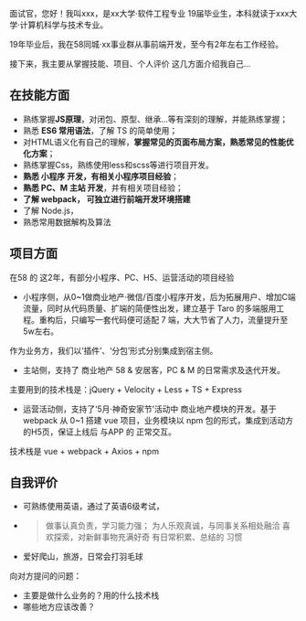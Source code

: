 面试官，您好！我叫xxx，是xx大学·软件工程专业 19届毕业生，本科就读于xxx大学·计算机科学与技术专业。

19年毕业后，我在58同城·xx事业群从事前端开发，至今有2年左右工作经验。

接下来，我主要从掌握技能、项目、个人评价 这几方面介绍我自己...

## 在技能方面
* 熟练掌握**JS原理**，对闭包、原型、继承...等有深刻的理解，并能熟练掌握；
* 熟悉 **ES6 常用语法**，了解 TS 的简单使用；
* 对HTML语义化有自己的理解，**掌握常见的页面布局方案，熟悉常见的性能优化方案**；
* 熟练掌握Css，熟练使用less和scss等进行项目开发。
* **熟悉 小程序 开发，有相关小程序项目经验**；
* **熟悉 PC、M 主站 开发**，并有相关项目经验；
* **了解 webpack， 可独立进行前端开发环境搭建**
* 了解 Node.js，
* 熟悉常用数据解构及算法

## 项目方面
在58 的 这2年，有部分小程序、PC、H5、运营活动的项目经验

* 小程序侧，从0~1做商业地产·微信/百度小程序开发，后为拓展用户、增加C端流量，同时从代码质量、扩端的简便性出发，建立基于 Taro 的多端服用工程。重构后，只编写一套代码便可适配 7 端，大大节省了人力，流量提升至5w左右。

作为业务方，我们以’插件’、‘分包’形式分别集成到宿主侧。

* 主站侧，支持了 商业地产 58 & 安居客，PC & M 的日常需求及迭代开发。

主要用到的技术栈是：jQuery + Velocity + Less + TS + Express

* 运营活动侧，支持了‘5月·神奇安家节’活动中 商业地产模块的开发。基于webpack 从 0~1 搭建 vue 项目，业务模块以 npm 包的形式，集成到活动方的H5页，保证上线后 与APP 的 正常交互。

技术栈是 vue + webpack + Axios + npm


## 自我评价
* 可熟练使用英语，通过了英语6级考试， 
* > 做事认真负责，学习能力强；
  > 为人乐观真诚，与同事关系相处融洽
  > 喜欢探索，对新鲜事物充满好奇
  > 有日常积累、总结的 习惯
* 爱好爬山，旅游，日常会打羽毛球


向对方提问的问题：
* 主要是做什么业务的？用的什么技术栈
* 哪些地方应该改善？
